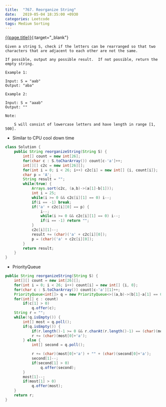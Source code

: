 ```yaml
---
title:  "767. Reorganize String"
date:   2019-05-04 18:35:00 +0930
categories: Leetcode
tags: Medium Sorting
---
```


[{{page.title}}](https://leetcode.com/problems/partition-equal-subset-sum/){:target="_blank"}

    Given a string S, check if the letters can be rearranged so that two characters that are adjacent to each other are not the same.

    If possible, output any possible result.  If not possible, return the empty string.

    Example 1:

    Input: S = "aab"
    Output: "aba"

    Example 2:

    Input: S = "aaab"
    Output: ""

    Note:

        S will consist of lowercase letters and have length in range [1, 500].



* Similar to CPU cool down time

```java
class Solution {
    public String reorganizeString(String S) {
        int[] count = new int[26];
        for(char c : S.toCharArray()) count[c-'a']++;
        int[][] c2c = new int[26][];
        for(int i = 0; i < 26; i++) c2c[i] = new int[] {i, count[i]};
        char p = 'A';
        String result = "";
        while(true) {
            Arrays.sort(c2c, (a,b)->(a[1]-b[1]));
            int i = 25;
            while(i >= 0 && c2c[i][1] == 0) i--;
            if(i == -1) break;
            if('a' + c2c[i][0] == p) {
                i--;
                while(i >= 0 && c2c[i][1] == 0) i--;
                if(i == -1) return "";
            }
            c2c[i][1]--;
            result += (char)('a' + c2c[i][0]);
            p = (char)('a' + c2c[i][0]);
        }
        return result;
    }
}
```

* PriorityQueue

```java
public String reorganizeString(String S) {
    int[][] count = new int[26][];
    for(int i = 0; i < 26; i++) count[i] = new int[] {i, 0};
    for(char c : S.toCharArray()) count[c-'a'][1]++;
    PriorityQueue<int[]> q = new PriorityQueue<>((a,b)->(b[1]-a[1] == 0 ? a[0]-b[0] : b[1]-a[1]));
    for(int[] c : count)
        if(c[1] > 0)
            q.offer(c);
    String r = "";
    while(!q.isEmpty()) {
        int[] most = q.poll();
        if(q.isEmpty()) {
            if(r.length()-1 >= 0 && r.charAt(r.length()-1) == (char)(most[0]+'a')) return "";
            r += (char)(most[0]+'a');
        } else {
            int[] second = q.poll();

            r += (char)(most[0]+'a') + "" + (char)(second[0]+'a');
            second[1]--;
            if(second[1] > 0)
                q.offer(second);
        }
        most[1]--;
        if(most[1] > 0)
            q.offer(most);
    }
    return r;
}
```
